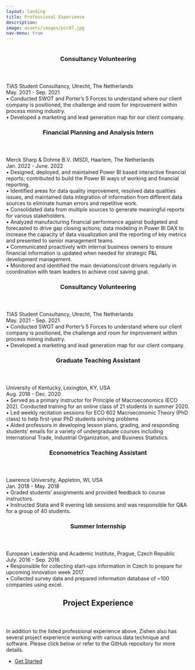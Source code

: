```yaml
---
layout: landing
title: Professional Experience
description: 
image: assets/images/pic07.jpg
nav-menu: true
---
```

<!-- Two -->
<section id="two" class="spotlights">

 <section>
		<a href class="image">
			<img src="{% link assets/images/pic09.jpg %}" alt="" data-position="center center" />
		</a>
		<div class="content">
			<div class="inner"><header class="major">
					<h3>Consultancy Volunteering</h3>
				</header>
TIAS Student Consultancy, Utrecht, The Netherlands <br/>
May. 2021 - Sep. 2021 <br/>
•	Conducted SWOT and Porter’s 5 Forces to understand where our client company is positioned,  the challenge and room for improvement within process mining industry.<br/>
•	Developed a marketing and lead generation map for our client company.
 
</div>
		</div>
</section>
<section>
		<a href class="image">
			<img src="{% link assets/images/pic08.jpg %}" alt="" data-position="center center" />
		</a>
		<div class="content">
			<div class="inner"><header class="major">
					<h3>Financial Planning and Analysis Intern</h3>
				</header>
Merck Sharp & Dohme B.V. (MSD), Haarlem, The Netherlands<br/> 
Jan. 2022 - June. 2022 <br/>
•	Designed, deployed, and maintained Power BI based interactive financial reports; contributed to build the Power BI ways of working and financial reporting.<br/>
•	Identified areas for data quality improvement, resolved data qualities issues, and maintained data integration  of information from different data sources to eliminate human errors and repetitive work. <br/>
•	Consolidated data from multiple sources to generate meaningful reports for various stakeholders.<br/>
•	Analyzed manufacturing financial performance against budgeted and forecasted to drive gap closing actions; data modeling in Power BI DAX to increase the capacity of data visualization and the reporting of key metrics and presented to senior management teams. <br/>
•	Communicated proactively with internal business owners to ensure financial information is updated when needed for strategic P&L development management.<br/>
•	Monitored and identified the main deviations/cost drivers regularly in coordination with team leaders to achieve cost saving goal.


</div>
		</div>
</section>
	
<section>
		<a href class="image">
			<img src="{% link assets/images/pic09.jpg %}" alt="" data-position="center center" />
		</a>
		<div class="content">
			<div class="inner"><header class="major">
					<h3>Consultancy Volunteering</h3>
				</header>
TIAS Student Consultancy, Utrecht, The Netherlands <br/>
May. 2021 - Sep. 2021 <br/>
•	Conducted SWOT and Porter’s 5 Forces to understand where our client company is positioned,  the challenge and room for improvement within process mining industry.<br/>
•	Developed a marketing and lead generation map for our client company.
 
</div>
		</div>
</section>

<section>
		<a href class="image">
			<img src="{% link assets/images/pic10.jpg %}" alt="" data-position="center center" />
		</a>
		<div class="content">
			<div class="inner"><header class="major">
					<h3>Graduate Teaching Assistant</h3>
				</header>
University of Kentucky, Lexington, KY, USA<br/>
Aug. 2018 - Dec. 2020 <br/>
•	Served as a primary instructor for Principle of Macroeconomics (ECO 202). Conducted training for an online class of 21 students in summer 2020. <br/>
•	Led weekly recitation sessions for ECO 602 Macroeconomic Theory (PhD class) to help first-year PhD students solving problems <br/>
•	Aided professors in developing lesson plans, grading, and responding students’ emails for a variety of undergraduate courses including International Trade, Industrial Organization, and Business Statistics.

 
</div>
		</div>
</section>
				
			
<section>
		<a href class="image">
			<img src="{% link assets/images/pic11.jpg %}" alt="" data-position="center center" />
		</a>
		<div class="content">
			<div class="inner"><header class="major">
					<h3>Econometrics Teaching Assistant</h3>
				</header>
Lawrence University, Appleton, WI, USA<br/>
Jan. 2018 - May. 2018 <br/>
•	Graded students’ assignments and provided feedback to course instructors.<br/>
•	Instructed Stata and R evening lab sessions and was responsible for Q&A for a group of 40 students.
 
</div>
		</div>
</section>
<section>
		<a href class="image">
			<img src="{% link assets/images/pic12.jpg %}" alt="" data-position="center center" />
		</a>
		<div class="content">
			<div class="inner"><header class="major">
					<h3>Summer Internship</h3>
				</header>
European Leadership and Academic Institute, Prague, Czech Republic <br/>
July. 2016 - Sep. 2016<br/>
•	Responsible for collecting start-ups information in Czech to prepare for upcoming innovation week 2017.<br/>
•	Collected survey data and prepared information database of ~100 companies using excel.

 
</div>
		</div>
</section>		

<!-- Three -->
<section id="three">
	<div class="inner">
		<header class="major">
			<h2>Project Experience</h2>
		</header>
		<p>In addition to the listed professional experience above, Zishen also has several project experience working  with various data technique and software. Please click below or refer to the GitHub repository for more details.</p>
		<ul class="actions">
			<li><a href="DProject Experience.html" class="button next">Get Started</a></li>
		</ul>
	</div>
</section>


